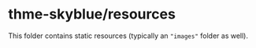 # thme-skyblue/resources

This folder contains static resources (typically an `"images"` folder as well).
